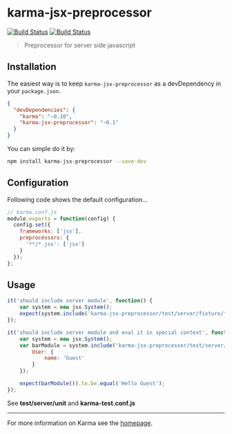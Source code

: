 # karma-jsx-preprocessor

[![Build Status](https://travis-ci.org/maksimr/karma-jsx-preprocessor.png?branch=master)](https://travis-ci.org/maksimr/karma-jsx-preprocessor) [![Build Status](https://drone.io/github.com/maksimr/karma-jsx-preprocessor/status.png)](https://drone.io/github.com/maksimr/karma-jsx-preprocessor/latest)

> Preprocessor for server side javascript

## Installation

The easiest way is to keep `karma-jsx-preprocessor` as a devDependency in your `package.json`.
```json
{
  "devDependencies": {
    "karma": "~0.10",
    "karma-jsx-preprocessor": "~0.1"
  }
}
```

You can simple do it by:
```bash
npm install karma-jsx-preprocessor --save-dev
```

## Configuration
Following code shows the default configuration...
```js
// karma.conf.js
module.exports = function(config) {
  config.set({
    frameworks: ['jsx'],
    preprocessors: {
      '**/*.jsx': ['jsx']
    }
  });
};
```

## Usage

```js
it('should include server module', function() {
    var system = new jsx.System();
    expect(system.include('karma-jsx-preprocessor/test/server/fixture/foo.jsx')).to.be.equal('Hello World');
});

it('should include server module and eval it in special context', function() {
    var system = new jsx.System();
    var barModule = system.include('karma-jsx-preprocessor/test/server/fixture/bar.jsx', {
        User: {
            name: 'Guest'
        }
    });

    expect(barModule()).to.be.equal('Hello Guest');
});
```

See **test/server/unit** and **karma-test.conf.js**

----

For more information on Karma see the [homepage].


[homepage]: http://karma-runner.github.com
